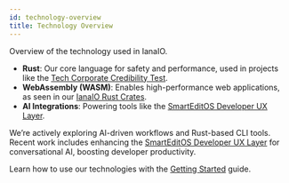 ```yaml
---
id: technology-overview
title: Technology Overview
---
```


Overview of the technology used in IanaIO.

- **Rust**: Our core language for safety and performance, used in projects like the [Tech Corporate Credibility Test](/docs/projects/tech-corporate-credibility-test).
- **WebAssembly (WASM)**: Enables high-performance web applications, as seen in our [IanaIO Rust Crates](/docs/crates/ianaiorust).
- **AI Integrations**: Powering tools like the [SmartEditOS Developer UX Layer](/docs/projects/smarteditos-developer-ux-layer).

We’re actively exploring AI-driven workflows and Rust-based CLI tools. Recent work includes enhancing the [SmartEditOS Developer UX Layer](/docs/projects/smarteditos-developer-ux-layer) for conversational AI, boosting developer productivity.

Learn how to use our technologies with the [Getting Started](/docs/getting-started) guide.
